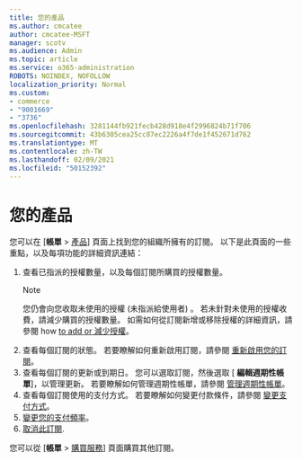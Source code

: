 ```yaml
---
title: 您的產品
ms.author: cmcatee
author: cmcatee-MSFT
manager: scotv
ms.audience: Admin
ms.topic: article
ms.service: o365-administration
ROBOTS: NOINDEX, NOFOLLOW
localization_priority: Normal
ms.custom:
- commerce
- "9001669"
- "3736"
ms.openlocfilehash: 3281144fb921fecb428d918e4f2996824b71f706
ms.sourcegitcommit: 43b6305cea25cc87ec2226a4f7de1f452671d762
ms.translationtype: MT
ms.contentlocale: zh-TW
ms.lasthandoff: 02/09/2021
ms.locfileid: "50152392"
---
```

# <a name="your-products"></a>您的產品

您可以在 [**帳單**  >  [產品](https://go.microsoft.com/fwlink/p/?linkid=842054)] 頁面上找到您的組織所擁有的訂閱。 以下是此頁面的一些重點，以及每項功能的詳細資訊連結：

1. 查看已指派的授權數量，以及每個訂閱所購買的授權數量。
    > [!NOTE]
    > 您仍會向您收取未使用的授權 (未指派給使用者) 。 若未針對未使用的授權收費，請減少購買的授權數量。 如需如何從訂閱新增或移除授權的詳細資訊，請參閱 how [to add or 減少授權](https://docs.microsoft.com/alchemyinsights/how-to-add-or-reduce-licenses)。
2. 查看每個訂閱的狀態。 若要瞭解如何重新啟用訂閱，請參閱 [重新啟用您的訂閱](reactivate-your-subscription.md)。
3. 查看每個訂閱的更新或到期日。 您可以選取訂閱，然後選取 [ **編輯週期性帳單**]，以管理更新。 若要瞭解如何管理週期性帳單，請參閱 [管理週期性帳單](manage-auto-renewal.md)。
4. 查看每個訂閱使用的支付方式。 若要瞭解如何變更付款條件，請參閱 [變更支付方式](change-payment-method.md)。
5. [變更您的支付頻率](change-how-often-you-pay.md)。
6. [取消此訂閱](https://go.microsoft.com/fwlink/?linkid=2119113).

您可以從 [**帳單**  >  [購買服務](https://go.microsoft.com/fwlink/p/?linkid=868433)] 頁面購買其他訂閱。